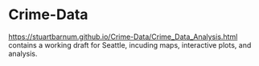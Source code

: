 # Crime-Data

https://stuartbarnum.github.io/Crime-Data/Crime_Data_Analysis.html contains a working draft for Seattle, incuding maps, interactive plots, and analysis.
